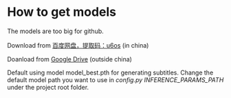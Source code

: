 # How to get models

The models are too big for github.

Download from [百度网盘，提取码：u6os](https://pan.baidu.com/s/1kj91tLowz-DG_UW06w7Iaw) (in china)

Doanload from [Google Drive](https://drive.google.com/file/d/1SPwQ3tDTyUQEfAwLNQungZwXhYxA5E_I/view?usp=sharing) (outside china)

Default using model model_best.pth for generating subtitles. Change the default model path you want to use in *config.py INFERENCE_PARAMS_PATH*  under the project root folder.
